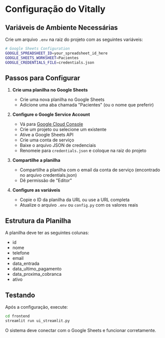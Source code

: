 # Configuração do Vitally

## Variáveis de Ambiente Necessárias

Crie um arquivo `.env` na raiz do projeto com as seguintes variáveis:

```bash
# Google Sheets Configuration
GOOGLE_SPREADSHEET_ID=your_spreadsheet_id_here
GOOGLE_SHEETS_WORKSHEET=Pacientes
GOOGLE_CREDENTIALS_FILE=credentials.json
```

## Passos para Configurar

1. **Crie uma planilha no Google Sheets**

   - Crie uma nova planilha no Google Sheets
   - Adicione uma aba chamada "Pacientes" (ou o nome que preferir)

2. **Configure o Google Service Account**

   - Vá para [Google Cloud Console](https://console.cloud.google.com/)
   - Crie um projeto ou selecione um existente
   - Ative a Google Sheets API
   - Crie uma conta de serviço
   - Baixe o arquivo JSON de credenciais
   - Renomeie para `credentials.json` e coloque na raiz do projeto

3. **Compartilhe a planilha**

   - Compartilhe a planilha com o email da conta de serviço (encontrado no arquivo credentials.json)
   - Dê permissão de "Editor"

4. **Configure as variáveis**
   - Copie o ID da planilha da URL ou use a URL completa
   - Atualize o arquivo `.env` ou `config.py` com os valores reais

## Estrutura da Planilha

A planilha deve ter as seguintes colunas:

- id
- nome
- telefone
- email
- data_entrada
- data_ultimo_pagamento
- data_proxima_cobranca
- ativo

## Testando

Após a configuração, execute:

```bash
cd frontend
streamlit run ui_streamlit.py
```

O sistema deve conectar com o Google Sheets e funcionar corretamente.
